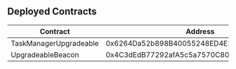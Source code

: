 ## Deployed Contracts

| Contract               | Address                                    |
| ---------------------- | ------------------------------------------ |
| TaskManagerUpgradeable | 0x6264Da52b898B40055248ED4E2e4577c4173373F |
| UpgradeableBeacon      | 0x4C3dEdB77292afA5c5a7570C80ce422cd1191452 |

